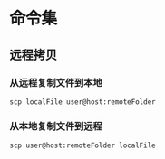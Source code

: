 # 命令集

## 远程拷贝

### 从远程复制文件到本地

```shell script
scp localFile user@host:remoteFolder
```

### 从本地复制文件到远程

```shell script
scp user@host:remoteFolder localFile
```

